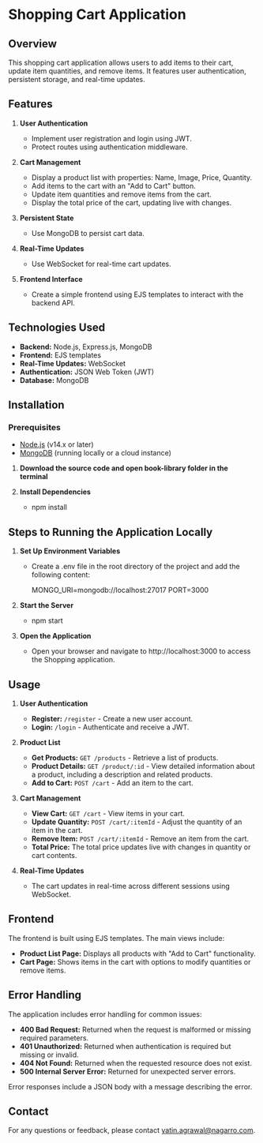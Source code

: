 # Shopping Cart Application

## Overview

This shopping cart application allows users to add items to their cart, update item quantities, and remove items. It features user authentication, persistent storage, and real-time updates.

## Features

1. **User Authentication**
   - Implement user registration and login using JWT.
   - Protect routes using authentication middleware.

2. **Cart Management**
   - Display a product list with properties: Name, Image, Price, Quantity.
   - Add items to the cart with an "Add to Cart" button.
   - Update item quantities and remove items from the cart.
   - Display the total price of the cart, updating live with changes.

3. **Persistent State**
   - Use MongoDB to persist cart data.

4. **Real-Time Updates**
   - Use WebSocket for real-time cart updates.

5. **Frontend Interface**
   - Create a simple frontend using EJS templates to interact with the backend API.

## Technologies Used

- **Backend:** Node.js, Express.js, MongoDB
- **Frontend:** EJS templates
- **Real-Time Updates:** WebSocket
- **Authentication:** JSON Web Token (JWT)
- **Database:** MongoDB

## Installation

### Prerequisites

- [Node.js](https://nodejs.org/) (v14.x or later)
- [MongoDB](https://www.mongodb.com/) (running locally or a cloud instance)

1. **Download the source code and open book-library folder in the terminal**

2.	**Install Dependencies**
    - npm install

## Steps to Running the Application Locally

1. **Set Up Environment Variables**

   - Create a .env file in the root directory of the project and add the following content:

      MONGO_URI=mongodb://localhost:27017
      PORT=3000

2. **Start the Server**
    - npm start

3.	**Open the Application**
    - Open your browser and navigate to http://localhost:3000 to access the Shopping application.

## Usage

1. **User Authentication**

   - **Register:** `/register` - Create a new user account.
   - **Login:** `/login` - Authenticate and receive a JWT.

2. **Product List**

   - **Get Products:** `GET /products` - Retrieve a list of products.
   - **Product Details:** `GET /product/:id` - View detailed information about a product, including a description and related products.
   - **Add to Cart:** `POST /cart` - Add an item to the cart.

3. **Cart Management**

   - **View Cart:** `GET /cart` - View items in your cart.
   - **Update Quantity:** `POST /cart/:itemId` - Adjust the quantity of an item in the cart.
   - **Remove Item:** `POST /cart/:itemId` - Remove an item from the cart.
   - **Total Price:** The total price updates live with changes in quantity or cart contents.

4. **Real-Time Updates**

   - The cart updates in real-time across different sessions using WebSocket.

## Frontend

The frontend is built using EJS templates. The main views include:

- **Product List Page:** Displays all products with "Add to Cart" functionality.
- **Cart Page:** Shows items in the cart with options to modify quantities or remove items.

## Error Handling

The application includes error handling for common issues:

- **400 Bad Request:** Returned when the request is malformed or missing required parameters.
- **401 Unauthorized:** Returned when authentication is required but missing or invalid.
- **404 Not Found:** Returned when the requested resource does not exist.
- **500 Internal Server Error:** Returned for unexpected server errors.

Error responses include a JSON body with a message describing the error.

## Contact

For any questions or feedback, please contact [yatin.agrawal@nagarro.com](mailto:yatin.agrawal@nagarro.com).